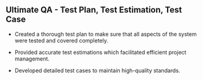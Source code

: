 ##  Ultimate QA - Test Plan, Test Estimation, Test Case
- Created a thorough test plan to make sure that all aspects of the system were tested and covered completely.

- Provided accurate test estimations which facilitated efficient project management.

- Developed detailed test cases to maintain high-quality standards.
